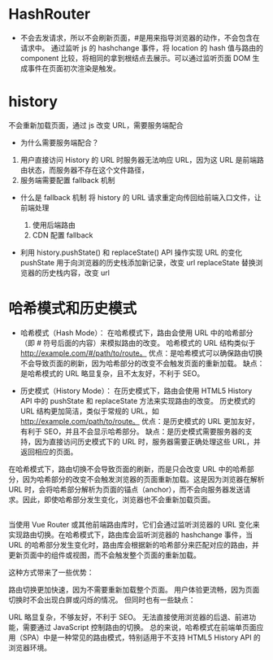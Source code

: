# HashRouter

- 不会去发请求，所以不会刷新页面，#是用来指导浏览器的动作，不会包含在请求中。
  通过监听 js 的 hashchange 事件，将 location 的 hash 值与路由的 component
  比较，将相同的拿到根结点去展示。可以通过监听页面 DOM 生成事件在页面初次渲染是触发。

# history

不会重新加载页面，通过 js 改变 URL，需要服务端配合

- 为什么需要服务端配合？

1. 用户直接访问 History 的 URL 时服务器无法响应 URL，因为这 URL 是前端路由状态，而服务器不存在这个文件路径，
2. 服务端需要配置 fallback 机制

- 什么是 fallback 机制
  将 history 的 URL 请求重定向传回给前端入口文件，让前端处理

  1. 使用后端路由
  2. CDN 配置 fallback

- 利用 history.pushState() 和 replaceState() API 操作实现 URL 的变化
  pushState 用于向浏览器的历史栈添加新记录，改变 url
  replaceState 替换浏览器的历史栈内容，改变 url

# 哈希模式和历史模式

- 哈希模式（Hash Mode）：
  在哈希模式下，路由会使用 URL 中的哈希部分（即 # 符号后面的内容）来模拟路由的改变。
  哈希模式的 URL 结构类似于 http://example.com/#/path/to/route。
  优点：是哈希模式可以确保路由切换不会导致页面的刷新，因为哈希部分的改变不会触发页面的重新加载。
  缺点：是哈希模式的 URL 略显复杂，且不太友好，不利于 SEO。

- 历史模式（History Mode）：
  在历史模式下，路由会使用 HTML5 History API 中的 pushState 和 replaceState 方法来实现路由的改变。
  历史模式的 URL 结构更加简洁，类似于常规的 URL，如 http://example.com/path/to/route。
  优点：是历史模式的 URL 更加友好，有利于 SEO，并且不会显示哈希部分。
  缺点：是历史模式需要服务器的支持，因为直接访问历史模式下的 URL 时，服务器需要正确处理这些 URL，并返回相应的页面。

在哈希模式下，路由切换不会导致页面的刷新，而是只会改变 URL 中的哈希部分，因为哈希部分的改变不会触发浏览器的页面重新加载。这是因为浏览器在解析 URL 时，会将哈希部分解析为页面的锚点（anchor），而不会向服务器发送请求。因此，即使哈希部分发生变化，浏览器也不会重新加载页面。

##

当使用 Vue Router 或其他前端路由库时，它们会通过监听浏览器的 URL 变化来实现路由切换。在哈希模式下，路由库会监听浏览器的 hashchange 事件，当 URL 的哈希部分发生变化时，路由库会根据新的哈希部分来匹配对应的路由，并更新页面中的组件或视图，而不会触发整个页面的重新加载。

这种方式带来了一些优势：

路由切换更加快速，因为不需要重新加载整个页面。
用户体验更流畅，因为页面切换时不会出现白屏或闪烁的情况。
但同时也有一些缺点：

URL 略显复杂，不够友好，不利于 SEO。
无法直接使用浏览器的后退、前进功能，需要通过 JavaScript 控制路由的切换。
总的来说，哈希模式在前端单页面应用（SPA）中是一种常见的路由模式，特别适用于不支持 HTML5 History API 的浏览器环境。
